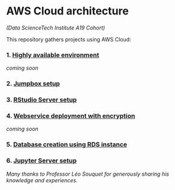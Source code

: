 # AWS Cloud architecture
*(Data ScienceTech Institute A19 Cohort)*

This repository gathers projects using AWS Cloud:

### 1. [Highly available environment](https://github.com/lisakoppe/AWS-Cloud_architecture/tree/master/AWS_Highly_available_environment)
*coming soon*
### 2. [Jumpbox setup](https://github.com/lisakoppe/AWS-Cloud_architecture/tree/master/AWS_Jumpbox)
### 3. [RStudio Server setup](https://github.com/lisakoppe/AWS-Cloud_architecture/tree/master/AWS_RStudio-Server)
### 4. [Webservice deployment with encryption](https://github.com/lisakoppe/AWS-Cloud_architecture/tree/master/AWS_Webservice_secure_deployment)
*coming soon*
### 5. [Database creation using RDS instance](https://github.com/lisakoppe/AWS-Cloud_architecture/tree/master/AWS_Database)
### 6. [Jupyter Server setup](https://github.com/lisakoppe/AWS-Cloud_architecture/tree/master/AWS_Jupyter-Server)

*Many thanks to Professor Léo Souquet for generously sharing his knowledge and experiences.*
